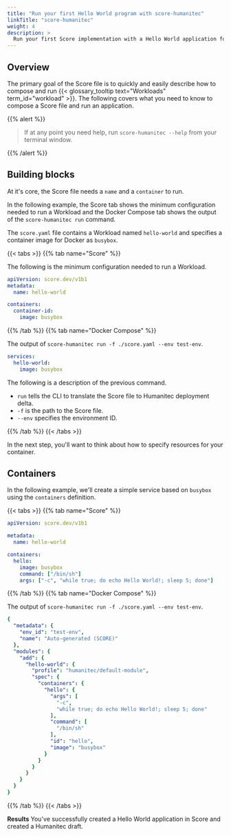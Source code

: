 ```yaml
---
title: "Run your first Hello World program with score-humanitec"
linkTitle: "score-humanitec"
weight: 4
description: >
  Run your first Score implementation with a Hello World application for `score-humanitec`.
---
```


## Overview

The primary goal of the Score file is to quickly and easily describe how to compose and run {{< glossary_tooltip text="Workloads" term_id="workload" >}}. The following covers what you need to know to compose a Score file and run an application.

{{% alert %}}

> If at any point you need help, run `score-humanitec --help` from your terminal window.

{{% /alert %}}

## Building blocks

At it's core, the Score file needs a `name` and a `container` to run.

In the following example, the Score tab shows the minimum configuration needed to run a Workload and the Docker Compose tab shows the output of the `score-humanitec run` command.

The `score.yaml` file contains a Workload named `hello-world` and specifies a container image for Docker as `busybox`.

{{< tabs >}}
{{% tab name="Score" %}}

The following is the minimum configuration needed to run a Workload.

```yaml
apiVersion: score.dev/v1b1
metadata:
  name: hello-world

containers:
  container-id:
    image: busybox
```

{{% /tab %}}
{{% tab name="Docker Compose" %}}

The output of `score-humanitec run -f ./score.yaml --env test-env`.

```yaml
services:
  hello-world:
    image: busybox
```

The following is a description of the previous command.

- `run` tells the CLI to translate the Score file to Humanitec deployment delta.
- `-f` is the path to the Score file.
- `--env` specifies the environment ID.

{{% /tab %}}
{{< /tabs >}}

In the next step, you'll want to think about how to specify resources for your container.

## Containers

In the following example, we'll create a simple service based on `busybox` using the `containers` definition.

{{< tabs >}}
{{% tab name="Score" %}}

```yaml
apiVersion: score.dev/v1b1

metadata:
  name: hello-world

containers:
  hello:
    image: busybox
    command: ["/bin/sh"]
    args: ["-c", "while true; do echo Hello World!; sleep 5; done"]
```

{{% /tab %}}
{{% tab name="Docker Compose" %}}

The output of `score-humanitec run -f ./score.yaml --env test-env`.

```yaml
{
  "metadata": {
    "env_id": "test-env",
    "name": "Auto-generated (SCORE)"
  },
  "modules": {
    "add": {
      "hello-world": {
        "profile": "humanitec/default-module",
        "spec": {
          "containers": {
            "hello": {
              "args": [
                "-c",
                "while true; do echo Hello World!; sleep 5; done"
              ],
              "command": [
                "/bin/sh"
              ],
              "id": "hello",
              "image": "busybox"
            }
          }
        }
      }
    }
  }
}
```

{{% /tab %}}
{{< /tabs >}}


**Results** You've successfully created a Hello World application in Score and created a Humanitec draft.
